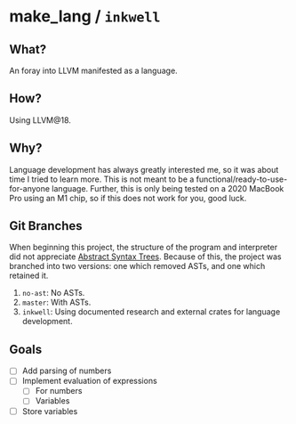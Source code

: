 # make_lang / `inkwell`

## What?
An foray into LLVM manifested as a language.

## How?
Using LLVM@18.

## Why?
Language development has always greatly interested me, so it was about time I tried to learn more. This is not meant to be a functional/ready-to-use-for-anyone language. Further, this is only being tested on a 2020 MacBook Pro using an M1 chip, so if this does not work for you, good luck.

## Git Branches
When beginning this project, the structure of the program and interpreter did not appreciate [Abstract Syntax Trees](https://en.wikipedia.org/wiki/Abstract_syntax_tree). Because of this, the project was branched into two versions: one which removed ASTs, and one which retained it.

1. `no-ast`: No ASTs.
2. `master`: With ASTs.
3. `inkwell`: Using documented research and external crates for language development.

## Goals
- [ ] Add parsing of numbers
- [ ] Implement evaluation of expressions
    - [ ] For numbers
    - [ ] Variables
- [ ] Store variables
